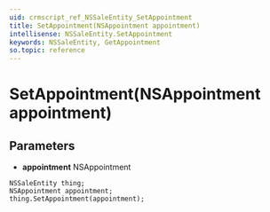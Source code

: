 ```yaml
---
uid: crmscript_ref_NSSaleEntity_SetAppointment
title: SetAppointment(NSAppointment appointment)
intellisense: NSSaleEntity.SetAppointment
keywords: NSSaleEntity, GetAppointment
so.topic: reference
---
```


# SetAppointment(NSAppointment appointment)

## Parameters

* **appointment** NSAppointment

```crmscript
NSSaleEntity thing;
NSAppointment appointment;
thing.SetAppointment(appointment);
```

